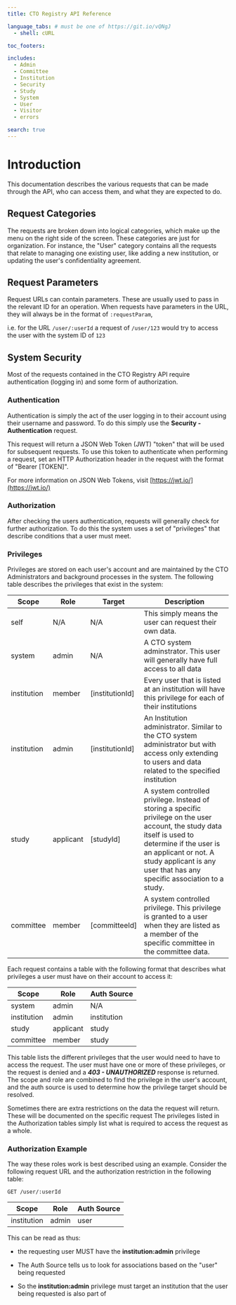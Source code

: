 ```yaml
---
title: CTO Registry API Reference

language_tabs: # must be one of https://git.io/vQNgJ
  - shell: cURL

toc_footers:

includes:
  - Admin
  - Committee
  - Institution
  - Security
  - Study
  - System
  - User
  - Visitor
  - errors

search: true
---
```


# Introduction

This documentation describes the various requests that can be made through the API, who can access them, and what they are expected to do.

## Request Categories

The requests are broken down into logical categories, which make up the menu on the right side of the screen.
These categories are just for organization. For instance, the "User" category contains all the requests that relate
to managing one existing user, like adding a new institution, or updating the user's confidentiality agreement.

## Request Parameters

Request URLs can contain parameters.  These are usually used to pass in the relevant ID for an operation.  When
requests have parameters in the URL, they will always be in the format of `:requestParam`,

i.e. for the URL `/user/:userId` a request of `/user/123` would try to access the user with the system ID of `123`

## System Security

Most of the requests contained in the CTO Registry API require authentication (logging in) and some form of authorization.

### Authentication

Authentication is simply the act of the user logging in to their account using their username and password.  To do this
simply use the <strong>Security - Authentication</strong> request.

This request will return a JSON Web Token (JWT) "token" that will be used for subsequent requests. To use this token to authenticate when performing a request,
set an HTTP Authorization header in the request with the format of "Bearer [TOKEN]".

For more information on JSON Web Tokens, visit [https://jwt.io/](https://jwt.io/)

### Authorization

After checking the users authentication, requests will generally check for further authorization.  To do this the system
uses a set of "privileges" that describe conditions that a user must meet.


### Privileges

Privileges are stored on each user's account and are maintained by the CTO Administrators and background processes in the system.
The following table describes the privileges that exist in the system:

 Scope      | Role       | Target      | Description
------------|------------|-------------|-------
self| N/A | N/A| This simply means the user can request their own data.
system| admin| N/A | A CTO system adminstrator.  This user will generally have full access to all data
institution|member|[institutionId]| Every user that is listed at an institution will have this privilege for each of their institutions
institution|admin|[institutionId]| An Institution administrator.  Similar to the CTO system administrator but with access only extending to users and data related to the specified institution
study|applicant|[studyId]| A system controlled privilege.  Instead of storing a specific privilege on the user account, the study data itself is used to determine if the user is an applicant or not.  A study applicant is any user that has any specific association to a study.
committee|member|[committeeId]| A system controlled privilege.  This privilege is granted to a user when they are listed as a member of the specific committee in the committee data.



Each request contains a table with the following format that describes what privileges a user must have on their account to access it:

 Scope      | Role       | Auth Source
------------|------------|-------------
system| admin| N/A
institution|admin|institution
study|applicant|study
committee|member|study

This table lists the different privileges that the user would need to have to access the request.  The user must have one
or more of these privileges, or the request is denied and a <strong><em>403 - UNAUTHORIZED</em></strong> response is returned. The scope and role are combined to find the
privilege in the user's account, and the auth source is used to determine how the privilege target should be resolved.

<aside class="notice">Sometimes there are extra restrictions on the data the request will return. These will be documented on the specific request
The privileges listed in the Authorization tables simply list what is required to access the request as a whole.</aside>


### Authorization Example

The way these roles work is best described using an example. Consider the following request URL and the authorization
restriction in the following table:

`GET /user/:userId`

 Scope      | Role       | Auth Source
------------|------------|-------------
institution|admin|user

This can be read as thus:

- the requesting user MUST have the <strong>institution:admin</strong> privilege

- The Auth Source tells us to look for associations based on the "user" being requested

- So the <strong>institution:admin</strong> privilege must target an institution that the user being requested is also part of




